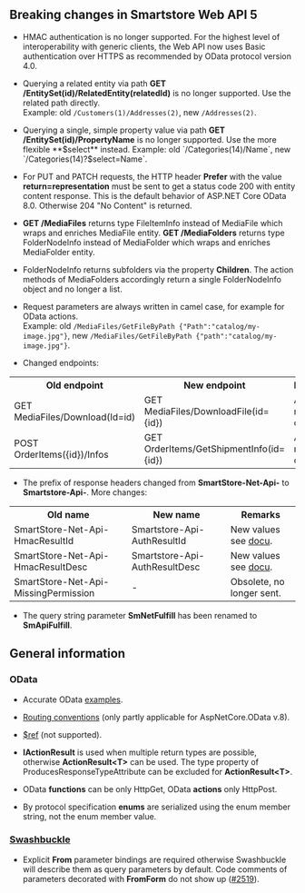 ﻿## Breaking changes in Smartstore Web API 5

- HMAC authentication is no longer supported. For the highest level of interoperability with generic clients, the Web API now uses Basic authentication over HTTPS 
as recommended by OData protocol version 4.0.

- Querying a related entity via path **GET /EntitySet(id)/RelatedEntity(relatedId)** is no longer supported. Use the related path directly.  
 Example: old `/Customers(1)/Addresses(2)`, new `/Addresses(2)`.

- Querying a single, simple property value via path **GET /EntitySet(id)/PropertyName** is no longer supported. Use the more flexible **$select** instead.  
Example: old `/Categories(14)/Name`, new `/Categories(14)?$select=Name`.

- For PUT and PATCH requests, the HTTP header **Prefer** with the value **return=representation** must be sent to get a 
status code 200 with entity content response. This is the default behavior of ASP.NET Core OData 8.0. Otherwise 204 "No Content" is returned.

- **GET /MediaFiles** returns type FileItemInfo instead of MediaFile which wraps and enriches MediaFile entity. 
**GET /MediaFolders** returns type FolderNodeInfo instead of MediaFolder which wraps and enriches MediaFolder entity.

- FolderNodeInfo returns subfolders via the property **Children**. The action methods of MediaFolders 
accordingly return a single FolderNodeInfo object and no longer a list.

- Request parameters are always written in camel case, for example for OData actions.    
Example: old `/MediaFiles/GetFileByPath {"Path":"catalog/my-image.jpg"}`, new `/MediaFiles/GetFileByPath {"path":"catalog/my-image.jpg"}`.

- Changed endpoints:
<table>
    <tr>
        <th>Old endpoint</th>
        <th>New endpoint</th>
        <th>Remarks</th>
    </tr>
    <tr>
        <td>GET MediaFiles/Download(Id=id)</td>
        <td>GET MediaFiles/DownloadFile(id={id})</td>
        <td>Avoids naming conflicts.</td>
    </tr>
    <tr>
        <td>POST OrderItems({id})/Infos</td>
        <td>GET OrderItems/GetShipmentInfo(id={id})</td>
        <td>Avoids naming conflicts.</td>
    </tr>
</table>

- The prefix of response headers changed from **SmartStore-Net-Api-** to **Smartstore-Api-**. More changes:
<table>
    <tr>
        <th>Old name</th>
        <th>New name</th>
        <th>Remarks</th>
    </tr>
    <tr>
        <td>SmartStore-Net-Api-HmacResultId</td>
        <td>Smartstore-Api-AuthResultId</td>
        <td>New values see <a href="https://smartstore.atlassian.net/wiki/spaces/SMNET50/pages/1956121714/Web+API">docu</a>.</td>
    </tr>
    <tr>
        <td>SmartStore-Net-Api-HmacResultDesc</td>
        <td>Smartstore-Api-AuthResultDesc</td>
        <td>New values see <a href="https://smartstore.atlassian.net/wiki/spaces/SMNET50/pages/1956121714/Web+API">docu</a>.</td>
    </tr>
    <tr>
        <td>SmartStore-Net-Api-MissingPermission</td>
        <td>-</td>
        <td>Obsolete, no longer sent.</td>
    </tr>
</table>

- The query string parameter **SmNetFulfill** has been renamed to **SmApiFulfill**.

## General information
### OData
- Accurate OData <a href="https://github.com/dotnet/aspnet-api-versioning/tree/93bd8dc7582ec14c8ec97997c01cfe297b085e17/examples/AspNetCore/OData">examples</a>.
- <a href="https://learn.microsoft.com/en-us/odata/webapi/built-in-routing-conventions">Routing conventions</a> (only partly applicable for AspNetCore.OData v.8).
- <a href="https://learn.microsoft.com/en-us/aspnet/web-api/overview/odata-support-in-aspnet-web-api/odata-v4/entity-relations-in-odata-v4#creating-a-relationship-between-entities">$ref</a> (not supported).

- **IActionResult** is used when multiple return types are possible, otherwise **ActionResult&lt;T&gt;** can be used. 
The type property of ProducesResponseTypeAttribute can be excluded for **ActionResult&lt;T&gt;**.

- OData **functions** can be only HttpGet, OData **actions** only HttpPost.

- By protocol specification **enums** are serialized using the enum member string, not the enum member value.

### <a href="https://github.com/domaindrivendev/Swashbuckle.AspNetCore">Swashbuckle</a>
- Explicit **From** parameter bindings are required otherwise Swashbuckle will describe them as query parameters by default.
Code comments of parameters decorated with **FromForm** do not show up (<a href="https://github.com/domaindrivendev/Swashbuckle.AspNetCore/issues/2519">#2519</a>).
